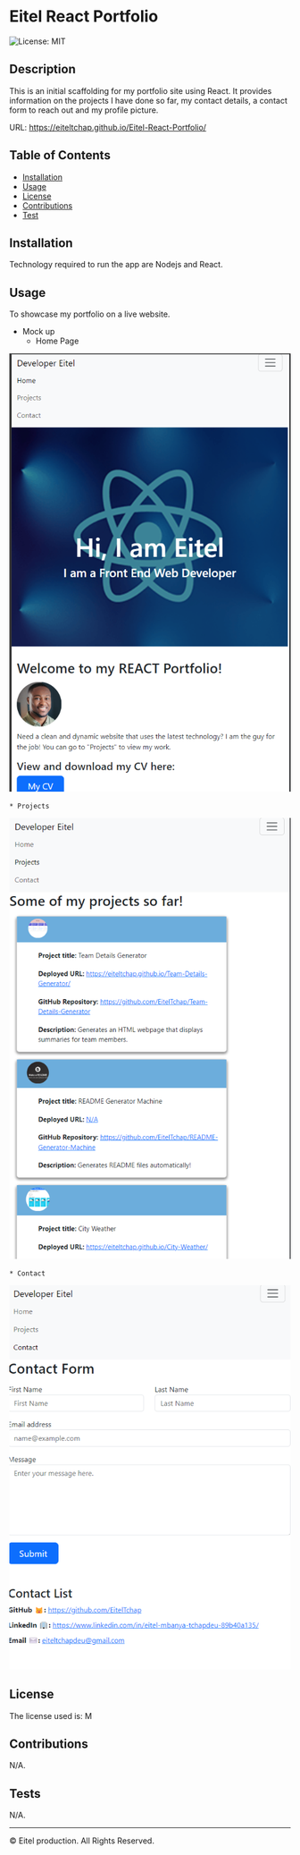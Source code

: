
  
# Eitel React Portfolio

![License: MIT](https://img.shields.io/badge/License-MIT-yellow.svg)


## Description 

This is an initial scaffolding for my portfolio site using React. It provides information on the projects I have done so far, my contact details, a contact form to reach out and my profile picture.

URL: https://eiteltchap.github.io/Eitel-React-Portfolio/


## Table of Contents


* [Installation](#installation)
* [Usage](#usage)
* [License](#license)
* [Contributions](#Contributions)
* [Test](#Test)


## Installation

Technology required to run the app are Nodejs and React.


## Usage 

To showcase my portfolio on a live website.

* Mock up
    * Home Page

![Home Page](./Assets/HomePage.png)

    * Projects

![Projects](./Assets/Projects.png)

    * Contact

![Contact](./Assets/Contact.png)


## License

The license used is: M


## Contributions

N/A.


## Tests

N/A.


---

© Eitel production. All Rights Reserved.